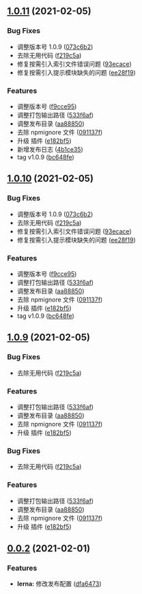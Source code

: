 ## [1.0.11](https://github.com/luchx/ECHI_UI/compare/v1.0.0...v1.0.11) (2021-02-05)


### Bug Fixes

* 调整版本号 1.0.9 ([073c6b2](https://github.com/luchx/ECHI_UI/commit/073c6b2904f68b8e8fe2e971bdc1045bb104b039))
* 去除无用代码 ([f219c5a](https://github.com/luchx/ECHI_UI/commit/f219c5ab8eb7710407355e07d4f1cef07701dffb))
* 修复按需引入索引文件错误问题 ([93ecace](https://github.com/luchx/ECHI_UI/commit/93ecaceb4f532425dfdd473c53a5f34298e43f49))
* 修复按需引入提示模块缺失的问题 ([ee28f19](https://github.com/luchx/ECHI_UI/commit/ee28f1919104f7ce14a5d2212bac3710704fd8e1))


### Features

* 调整版本号 ([f9cce95](https://github.com/luchx/ECHI_UI/commit/f9cce9502e7d84e7b42990827ebaa18fcf44c61c))
* 调整打包输出路径 ([533f6af](https://github.com/luchx/ECHI_UI/commit/533f6af08dbe5ca9f9285abd7870e63263c25c56))
* 调整发布目录 ([aa88850](https://github.com/luchx/ECHI_UI/commit/aa888503403e0e4b3200ab9dc795259efcab3d4f))
* 去除 npmignore 文件 ([091137f](https://github.com/luchx/ECHI_UI/commit/091137f1932ac35ca47bb8f0354b819d44e37859))
* 升级 插件 ([e182bf5](https://github.com/luchx/ECHI_UI/commit/e182bf5a435e0ecba5f8dc561ec13afc73965e59))
* 新增发布日志 ([4b1ce35](https://github.com/luchx/ECHI_UI/commit/4b1ce35d43d24f1febf55b367d4556621c01675f))
* tag v1.0.9 ([bc648fe](https://github.com/luchx/ECHI_UI/commit/bc648fe48fdc0dd546d3bf03490481e9e62c08c6))



## [1.0.10](https://github.com/luchx/ECHI_UI/compare/v1.0.0...v1.0.10) (2021-02-05)


### Bug Fixes

* 调整版本号 1.0.9 ([073c6b2](https://github.com/luchx/ECHI_UI/commit/073c6b2904f68b8e8fe2e971bdc1045bb104b039))
* 去除无用代码 ([f219c5a](https://github.com/luchx/ECHI_UI/commit/f219c5ab8eb7710407355e07d4f1cef07701dffb))
* 修复按需引入索引文件错误问题 ([93ecace](https://github.com/luchx/ECHI_UI/commit/93ecaceb4f532425dfdd473c53a5f34298e43f49))
* 修复按需引入提示模块缺失的问题 ([ee28f19](https://github.com/luchx/ECHI_UI/commit/ee28f1919104f7ce14a5d2212bac3710704fd8e1))


### Features

* 调整版本号 ([f9cce95](https://github.com/luchx/ECHI_UI/commit/f9cce9502e7d84e7b42990827ebaa18fcf44c61c))
* 调整打包输出路径 ([533f6af](https://github.com/luchx/ECHI_UI/commit/533f6af08dbe5ca9f9285abd7870e63263c25c56))
* 调整发布目录 ([aa88850](https://github.com/luchx/ECHI_UI/commit/aa888503403e0e4b3200ab9dc795259efcab3d4f))
* 去除 npmignore 文件 ([091137f](https://github.com/luchx/ECHI_UI/commit/091137f1932ac35ca47bb8f0354b819d44e37859))
* 升级 插件 ([e182bf5](https://github.com/luchx/ECHI_UI/commit/e182bf5a435e0ecba5f8dc561ec13afc73965e59))
* tag v1.0.9 ([bc648fe](https://github.com/luchx/ECHI_UI/commit/bc648fe48fdc0dd546d3bf03490481e9e62c08c6))



## [1.0.9](https://github.com/luchx/ECHI_UI/compare/v1.0.0...v1.0.9) (2021-02-05)

### Bug Fixes

- 去除无用代码 ([f219c5a](https://github.com/luchx/ECHI_UI/commit/f219c5ab8eb7710407355e07d4f1cef07701dffb))

### Features

- 调整打包输出路径 ([533f6af](https://github.com/luchx/ECHI_UI/commit/533f6af08dbe5ca9f9285abd7870e63263c25c56))
- 调整发布目录 ([aa88850](https://github.com/luchx/ECHI_UI/commit/aa888503403e0e4b3200ab9dc795259efcab3d4f))
- 去除 npmignore 文件 ([091137f](https://github.com/luchx/ECHI_UI/commit/091137f1932ac35ca47bb8f0354b819d44e37859))
- 升级 插件 ([e182bf5](https://github.com/luchx/ECHI_UI/commit/e182bf5a435e0ecba5f8dc561ec13afc73965e59))

### Bug Fixes

- 去除无用代码 ([f219c5a](https://github.com/luchx/ECHI_UI/commit/f219c5ab8eb7710407355e07d4f1cef07701dffb))

### Features

- 调整打包输出路径 ([533f6af](https://github.com/luchx/ECHI_UI/commit/533f6af08dbe5ca9f9285abd7870e63263c25c56))
- 调整发布目录 ([aa88850](https://github.com/luchx/ECHI_UI/commit/aa888503403e0e4b3200ab9dc795259efcab3d4f))
- 去除 npmignore 文件 ([091137f](https://github.com/luchx/ECHI_UI/commit/091137f1932ac35ca47bb8f0354b819d44e37859))
- 升级 插件 ([e182bf5](https://github.com/luchx/ECHI_UI/commit/e182bf5a435e0ecba5f8dc561ec13afc73965e59))

## [0.0.2](http://git.mysre.cn/yf/mui/compare/v0.0.1...v0.0.2) (2021-02-01)

### Features

- **lerna:** 修改发布配置 ([dfa6473](http://git.mysre.cn/yf/mui/commits/dfa6473d1dce7c9806108803a421459910ebb304))
